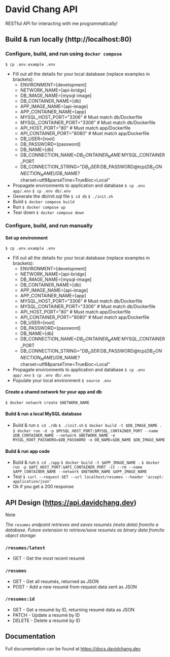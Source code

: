 # David Chang API
RESTful API for interacting with me programmatically!

## Build & run locally (http://localhost:80)

### Configure, build, and run using `docker compose`
`$ cp .env.example .env`
- Fill out all the details for your local database (replace examples in brackets):
	- ENVIRONMENT=[development]
	- NETWORK_NAME=[api-bridge]
	- DB_IMAGE_NAME=[mysql-image]
	- DB_CONTAINER_NAME=[db]
	- APP_IMAGE_NAME=[api-image]
	- APP_CONTAINER_NAME=[app]
  	- MYSQL_HOST_PORT="3306"		# Must match db/Dockerfile
  	- MYSQL_CONTAINER_PORT="3306"		# Must match db/Dockerfile
  	- API_HOST_PORT="80"			# Must match app/Dockerfile
	- API_CONTAINER_PORT="8080"		# Must match app/Dockerfile
	- DB_USER=[root]
	- DB_PASSWORD=[password]
	- DB_NAME=[db]
	- DB_CONNECTION_NAME=$DB_CONTAINER_NAME:$MYSQL_CONTAINER_PORT
	- DB_CONNECTION_STRING="$DB_USER:$DB_PASSWORD@tcp($DB_CONNECTION_NAME)/$DB_NAME?charset=utf8&parseTime=True&loc=Local"
- Propagate environments to application and database
`$ cp .env app/.env`
`$ cp .env db/.env`
- Generate the db/init.sql file
`$ cd db`
`$ ./init.sh`
- Build
`$ docker compose build`
- Run
`$ docker compose up`
- Tear down
`$ docker compose down`

### Configure, build, and run manually
#### Set up environment
`$ cp .env.example .env`
- Fill out all the details for your local database (replace examples in brackets):
	- ENVIRONMENT=[development]
	- NETWORK_NAME=[api-bridge]
	- DB_IMAGE_NAME=[mysql-image]
	- DB_CONTAINER_NAME=[db]
	- APP_IMAGE_NAME=[api-image]
	- APP_CONTAINER_NAME=[app]
	- MYSQL_HOST_PORT="3306"		# Must match db/Dockerfile
	- MYSQL_CONTAINER_PORT="3306"		# Must match db/Dockerfile
	- API_HOST_PORT="80"			# Must match app/Dockerfile
	- API_CONTAINER_PORT="8080"		# Must match app/Dockerfile
	- DB_USER=[root]
	- DB_PASSWORD=[password]
	- DB_NAME=[db]
	- DB_CONNECTION_NAME=$DB_CONTAINER_NAME:$MYSQL_CONTAINER_PORT
	- DB_CONNECTION_STRING="$DB_USER:$DB_PASSWORD@tcp($DB_CONNECTION_NAME)/$DB_NAME?charset=utf8&parseTime=True&loc=Local"
- Propagate environments to application and database
`$ cp .env app/.env`
`$ cp .env db/.env`
- Populate your local environment
`$ source .env`
#### Create a shared network for your app and db
`$ docker network create $NETWORK_NAME`
#### Build & run a local MySQL database
- Build & run
`$ cd ./db`
`$ ./init.sh`
`$ docker build -t $DB_IMAGE_NAME .`
`$ docker run -d -p $MYSQL_HOST_PORT:$MYSQL_CONTAINER_PORT --name $DB_CONTAINER_NAME --network $NETWORK_NAME -e MYSQL_ROOT_PASSWORD=$DB_PASSWORD -e DB_NAME=$DB_NAME $DB_IMAGE_NAME`
#### Build & run app code
- Build & run
`$ cd ./app`
`$ docker build -t $APP_IMAGE_NAME .`
`$ docker run -p $API_HOST_PORT:$API_CONTAINER_PORT -it --rm --name $APP_CONTAINER_NAME --network $NETWORK_NAME $APP_IMAGE_NAME`
- Test
`$ curl --request GET --url localhost/resumes --header 'accept: application/json'`
- Ok if you get a 200 response

## API Design (https://api.davidchang.dev)
>[!NOTE]
>_The `resumes` endpoint retrieves and saves resumés (meta data) from/to a database. Future extension to retrieve/save resumés as binary data from/to object storage_
### `/resumes/latest`
- GET - Get the most recent resumé
### `/resumes` 
- GET - Get all resumés, returned as JSON
- POST - Add a new resumé from request data sent as JSON
### `/resumes:id` 
- GET - Get a resumé by ID, returning resumé data as JSON
- PATCH - Update a resumé by ID
- DELETE - Delete a resumé by ID

## Documentation

Full documentation can be found at https://docs.davidchang.dev
